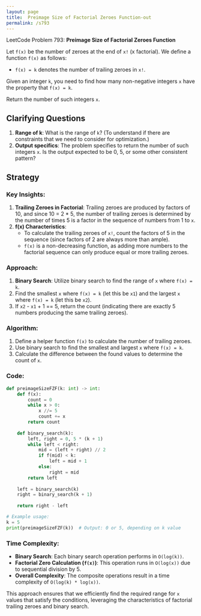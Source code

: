 ```yaml
---
layout: page
title:  Preimage Size of Factorial Zeroes Function-out
permalink: /s793
---
```


LeetCode Problem 793: **Preimage Size of Factorial Zeroes Function**

Let `f(x)` be the number of zeroes at the end of `x!` (x factorial). We define a function `f(x)` as follows:

- `f(x) = k` denotes the number of trailing zeroes in `x!`.

Given an integer `k`, you need to find how many non-negative integers `x` have the property that `f(x) = k`.

Return the number of such integers `x`.

## Clarifying Questions

1. **Range of k**: What is the range of `k`? (To understand if there are constraints that we need to consider for optimization.)
2. **Output specifics**: The problem specifies to return the number of such integers `x`. Is the output expected to be 0, 5, or some other consistent pattern?

## Strategy

### Key Insights:
1. **Trailing Zeroes in Factorial**: Trailing zeroes are produced by factors of 10, and since 10 = 2 * 5, the number of trailing zeroes is determined by the number of times 5 is a factor in the sequence of numbers from 1 to `x`.
2. **f(x) Characteristics**:
   - To calculate the trailing zeroes of `x!`, count the factors of 5 in the sequence (since factors of 2 are always more than ample).
   - `f(x)` is a non-decreasing function, as adding more numbers to the factorial sequence can only produce equal or more trailing zeroes.

### Approach:
1. **Binary Search**: Utilize binary search to find the range of `x` where `f(x) = k`.
2. Find the smallest `x` where `f(x) = k` (let this be `x1`) and the largest `x` where `f(x) = k` (let this be `x2`).
3. If `x2` - `x1` + 1 == 5, return the count (indicating there are exactly 5 numbers producing the same trailing zeroes).

### Algorithm:
1. Define a helper function `f(x)` to calculate the number of trailing zeroes.
2. Use binary search to find the smallest and largest `x` where `f(x) = k`.
3. Calculate the difference between the found values to determine the count of `x`.

### Code:
```python
def preimageSizeFZF(k: int) -> int:
    def f(x):
        count = 0
        while x > 0:
            x //= 5
            count += x
        return count
    
    def binary_search(k):
        left, right = 0, 5 * (k + 1)
        while left < right:
            mid = (left + right) // 2
            if f(mid) < k:
                left = mid + 1
            else:
                right = mid
        return left
        
    left = binary_search(k)
    right = binary_search(k + 1)
    
    return right - left

# Example usage:
k = 5
print(preimageSizeFZF(k))  # Output: 0 or 5, depending on k value
```

### Time Complexity:
- **Binary Search**: Each binary search operation performs in `O(log(k))`.
- **Factorial Zero Calculation (`f(x)`)**: This operation runs in `O(log(x))` due to sequential division by 5.
- **Overall Complexity**: The composite operations result in a time complexity of `O(log(k) * log(x))`.

This approach ensures that we efficiently find the required range for `x` values that satisfy the conditions, leveraging the characteristics of factorial trailing zeroes and binary search.